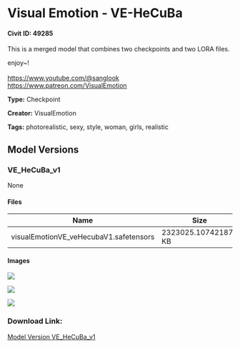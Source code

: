# Visual Emotion - VE-HeCuBa

#### Civit ID: 49285

<p>This is a merged model that combines two checkpoints and two LORA files.<br /></p><p>enjoy~!<br /><br /><a target="_blank" rel="ugc" href="https://www.youtube.com/@sanglook">https://www.youtube.com/@sanglook</a><br /><a target="_blank" rel="ugc" href="https://www.patreon.com/VisualEmotion">https://www.patreon.com/VisualEmotion</a></p>

**Type:** Checkpoint

**Creator:** VisualEmotion

**Tags:** photorealistic, sexy, style, woman, girls, realistic

## Model Versions

### VE_HeCuBa_v1

None

#### Files

| Name | Size | Type | Format | Download Url | AutoV1 | AutoV2 | SHA256 | CRC32 | BLAKE3 |
| --- | --- | --- | --- | --- | --- | --- | --- | --- | --- |
| visualEmotionVE_veHecubaV1.safetensors | 2323025.107421875 KB | Model | SafeTensor | https://civitai.com/api/download/models/53869 | A7E21474 | 206020EE8C | 206020EE8CB1F3877AC013482731EE098CD930738BE9FCB55BCCFBC18031B840 | D854C8C9 | BD2BA1D12C994E69C1917CDD6F9E83A7B616BABD438F7122D39C03125CD180C2 |

#### Images

<p><img src="https://image.civitai.com/xG1nkqKTMzGDvpLrqFT7WA/688a2bf7-7cce-42a4-d2ee-beb655bd9500/width=450/582828.jpeg" /></p>

<p><img src="https://image.civitai.com/xG1nkqKTMzGDvpLrqFT7WA/da1e7cd2-a042-4550-86e5-6680b3b68500/width=450/582833.jpeg" /></p>

<p><img src="https://image.civitai.com/xG1nkqKTMzGDvpLrqFT7WA/01c22ebf-bfb3-4c45-d2d5-3e214fd6a000/width=450/582836.jpeg" /></p>

### Download Link:

[Model Version VE_HeCuBa_v1](https://civitai.com/api/download/models/53869)

